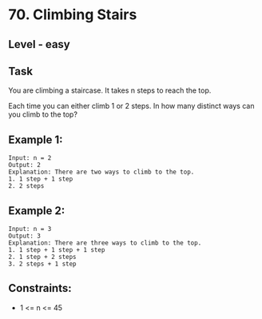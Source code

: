 # 70. Climbing Stairs


## Level - easy


## Task
You are climbing a staircase. It takes n steps to reach the top.

Each time you can either climb 1 or 2 steps. In how many distinct ways can you climb to the top?


## Example 1:
````
Input: n = 2
Output: 2
Explanation: There are two ways to climb to the top.
1. 1 step + 1 step
2. 2 steps
````


## Example 2:
````
Input: n = 3
Output: 3
Explanation: There are three ways to climb to the top.
1. 1 step + 1 step + 1 step
2. 1 step + 2 steps
3. 2 steps + 1 step
````


## Constraints:
- 1 <= n <= 45
